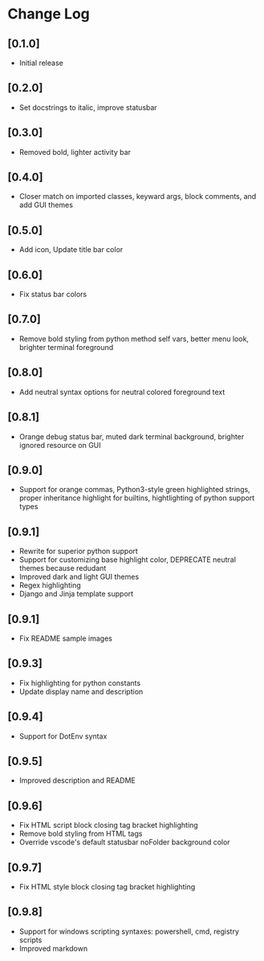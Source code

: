 # Change Log

## [0.1.0]

- Initial release

## [0.2.0]

- Set docstrings to italic, improve statusbar

## [0.3.0]

- Removed bold, lighter activity bar

## [0.4.0]

- Closer match on imported classes, keyward args, block comments, and add GUI themes

## [0.5.0]

- Add icon, Update title bar color

## [0.6.0]

- Fix status bar colors

## [0.7.0]

- Remove bold styling from python method self vars, better menu look, brighter terminal foreground

## [0.8.0]

- Add neutral syntax options for neutral colored foreground text

## [0.8.1]

- Orange debug status bar, muted dark terminal background, brighter ignored resource on GUI

## [0.9.0]

- Support for orange commas, Python3-style green highlighted strings, proper inheritance highlight for builtins, hightlighting of python support types

## [0.9.1]

- Rewrite for superior python support
- Support for customizing base highlight color, DEPRECATE neutral themes because redudant
- Improved dark and light GUI themes
- Regex highlighting
- Django and Jinja template support

## [0.9.1]

- Fix README sample images

## [0.9.3]

- Fix highlighting for python constants
- Update display name and description

## [0.9.4]

- Support for DotEnv syntax

## [0.9.5]

- Improved description and README

## [0.9.6]

- Fix HTML script block closing tag bracket highlighting
- Remove bold styling from HTML tags
- Override vscode's default statusbar noFolder background color

## [0.9.7]

- Fix HTML style block closing tag bracket highlighting

## [0.9.8]

- Support for windows scripting syntaxes: powershell, cmd, registry scripts
- Improved markdown